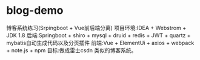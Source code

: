 # blog-demo
博客系统练习(Srpingboot + Vue前后端分离)
项目环境:IDEA + Webstrom + JDK 1.8
后端:Springboot + shiro + mysql + druid + redis + JWT + quartz + mybatis自动生成代码以及分页插件
前端:Vue + ElementUi + axios + webpack + note.js + npm
目标:做成雷士csdn 类似的博客系统。

